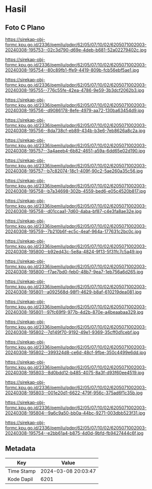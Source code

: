 # Hasil

## Foto C Plano

https://sirekap-obj-formc.kpu.go.id/2336/pemilu/pdpr/62/05/07/10/02/6205071002003-20240308-195753--02c3d790-d69e-4deb-b681-52a02279402c.jpg

https://sirekap-obj-formc.kpu.go.id/2336/pemilu/pdpr/62/05/07/10/02/6205071002003-20240308-195754--80c89fb1-ffe9-4419-809b-fcb56ebf5ae1.jpg

https://sirekap-obj-formc.kpu.go.id/2336/pemilu/pdpr/62/05/07/10/02/6205071002003-20240308-195755--776c55fe-42ea-4786-9e59-3b3dcf2062b3.jpg

https://sirekap-obj-formc.kpu.go.id/2336/pemilu/pdpr/62/05/07/10/02/6205071002003-20240308-195756--d9086178-8efe-4979-aa72-130ba63454d9.jpg

https://sirekap-obj-formc.kpu.go.id/2336/pemilu/pdpr/62/05/07/10/02/6205071002003-20240308-195756--8da738cf-eb89-434b-b3e6-7eb8626a8c2a.jpg

https://sirekap-obj-formc.kpu.go.id/2336/pemilu/pdpr/62/05/07/10/02/6205071002003-20240308-195757--3a4aeeb4-6b82-4651-a59a-6dd65e02d190.jpg

https://sirekap-obj-formc.kpu.go.id/2336/pemilu/pdpr/62/05/07/10/02/6205071002003-20240308-195757--b7c82074-18c1-409f-90c2-5ae260a35c56.jpg

https://sirekap-obj-formc.kpu.go.id/2336/pemilu/pdpr/62/05/07/10/02/6205071002003-20240308-195758--b7a34698-302b-4559-bed6-e05c4520b817.jpg

https://sirekap-obj-formc.kpu.go.id/2336/pemilu/pdpr/62/05/07/10/02/6205071002003-20240308-195758--d01ccaa1-7d60-4aba-bf87-c4e3fa8ae32e.jpg

https://sirekap-obj-formc.kpu.go.id/2336/pemilu/pdpr/62/05/07/10/02/6205071002003-20240308-195759--7b210b6f-ec5c-4eaf-964a-177631c2bc0c.jpg

https://sirekap-obj-formc.kpu.go.id/2336/pemilu/pdpr/62/05/07/10/02/6205071002003-20240308-195800--b92ed43c-5e8a-4824-9f13-5f31fc7c5a49.jpg

https://sirekap-obj-formc.kpu.go.id/2336/pemilu/pdpr/62/05/07/10/02/6205071002003-20240308-195800--f7ae7bd0-feb0-48b7-9ea7-1eb756a6d265.jpg

https://sirekap-obj-formc.kpu.go.id/2336/pemilu/pdpr/62/05/07/10/02/6205071002003-20240308-195801--a092568d-98f1-4629-b8af-610219dea081.jpg

https://sirekap-obj-formc.kpu.go.id/2336/pemilu/pdpr/62/05/07/10/02/6205071002003-20240308-195801--97fc69f9-977b-4d2b-870e-a4beaabaa329.jpg

https://sirekap-obj-formc.kpu.go.id/2336/pemilu/pdpr/62/05/07/10/02/6205071002003-20240308-195802--7d149f70-9192-49e1-9369-35cff0d1cebf.jpg

https://sirekap-obj-formc.kpu.go.id/2336/pemilu/pdpr/62/05/07/10/02/6205071002003-20240308-195802--399324d8-ce6d-48cf-9fbe-350c4499e6dd.jpg

https://sirekap-obj-formc.kpu.go.id/2336/pemilu/pdpr/62/05/07/10/02/6205071002003-20240308-195803--8d0bdd12-b485-4075-8a3f-d93f60ee4519.jpg

https://sirekap-obj-formc.kpu.go.id/2336/pemilu/pdpr/62/05/07/10/02/6205071002003-20240308-195803--001e20d1-6622-479f-956c-375ad6f1c35b.jpg

https://sirekap-obj-formc.kpu.go.id/2336/pemilu/pdpr/62/05/07/10/02/6205071002003-20240308-195804--9a6c9a50-bb0a-44bc-9271-003dbb523f31.jpg

https://sirekap-obj-formc.kpu.go.id/2336/pemilu/pdpr/62/05/07/10/02/6205071002003-20240308-195754--e2bb61a4-b875-4d0d-9bfd-fb9427444c6f.jpg


## Metadata

| Key        | Value               |
| ---------- | ------------------- |
| Time Stamp | 2024-03-08 20:03:47 |
| Kode Dapil | 6201                |



